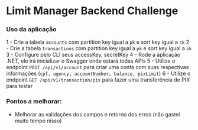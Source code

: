 # Limit Manager Backend Challenge

### Uso da aplicaçåo

1 - Crie a tabela `accounts` com partition key igual a `pk` e sort key igual a `sk`
2 - Crie a tabela `transactions` com partition key igual a `pk` e sort key igual a `sk`
3 - Configure pelo CLI seus accessKey, secretKey
4 - Rode a aplicação .NET, ele irá inicializar o Swagger onde estará todas APIs
5 - Utilize o endpoint `POST /api/v1/account` para criar uma conta com suas respectivas informações (`cpf, agency, accountNumber, balance, pixLimit`)
6 - Utilize o endpoint `GET /api/v1/transaction/pix` para fazer uma transferência de PIX para testar

### Pontos a melhorar:

- Melhorar as validações dos campos e retorno dos erros (não gastei muito tempo nisso)
